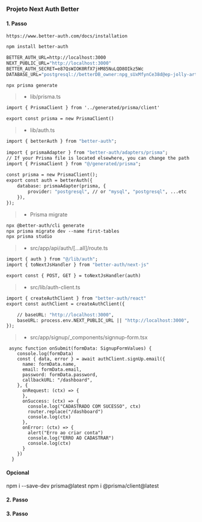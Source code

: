### Projeto Next Auth Better

#### 1. Passo

``` .doc
https://www.better-auth.com/docs/installation
```

``` 1 installar auth
npm install better-auth
```

``` 2 .env
BETTER_AUTH_URL=http://localhost:3000
NEXT_PUBLIC_URL="http://localhost:3000"
BETTER_AUTH_SECRET=e87QsWIOK0RfX7jHM85NuLQD8OIkz5Wc
DATABASE_URL="postgresql://betterDB_owner:npg_sUxMfynCe38d@ep-jolly-art-ac0e7y56-pooler.sa-east-1.aws.neon.tech/betterDB?sslmode=require"
```

``` 3 gerar conexao
npx prisma generate
```

> * lib/prisma.ts
``` 4 gera Client
import { PrismaClient } from '../generated/prisma/client'

export const prisma = new PrismaClient()
```

> * lib/auth.ts
``` 5 gera auth
import { betterAuth } from "better-auth";
 
import { prismaAdapter } from "better-auth/adapters/prisma";
// If your Prisma file is located elsewhere, you can change the path
import { PrismaClient } from "@/generated/prisma";
 
const prisma = new PrismaClient();
export const auth = betterAuth({
    database: prismaAdapter(prisma, {
        provider: "postgresql", // or "mysql", "postgresql", ...etc
    }),
});
```

> * Prisma migrate
``` 6 gera as tabelas
npx @better-auth/cli generate
npx prisma migrate dev --name first-tables
npx prisma studio
```

> * src/app/api/auth/[...all]/route.ts
``` 7 gera as rotas
import { auth } from "@/lib/auth";
import { toNextJsHandler } from "better-auth/next-js"

export const { POST, GET } = toNextJsHandler(auth)
```

> * src/lib/auth-client.ts
``` 8 gera URL
import { createAuthClient } from "better-auth/react"
export const authClient = createAuthClient({

    // baseURL: "http://localhost:3000",
    baseURL: process.env.NEXT_PUBLIC_URL || "http://localhost:3000",
});
```

> * src/app/signup/_components/signnup-form.tsx
```onSubmit
 async function onSubmit(formData: SignupFormValues) {
    console.log(formData)
    const { data, error } = await authClient.signUp.email({
      name: formData.name,
      email: formData.email,
      password: formData.password,
      callbackURL: "/dashboard",
    }, {
      onRequest: (ctx) => {
      },
      onSuccess: (ctx) => {
        console.log("CADASTRADO COM SUCESSO", ctx)
        router.replace("/dashboard")
        console.log(ctx)
      },
      onError: (ctx) => {
        alert("Erro ao criar conta")
        console.log("ERRO AO CADASTRAR")
        console.log(ctx)
      }
    })
  }
```

#### Opcional
npm i --save-dev prisma@latest 
npm i @prisma/client@latest   
#### 2. Passo
#### 3. Passo
